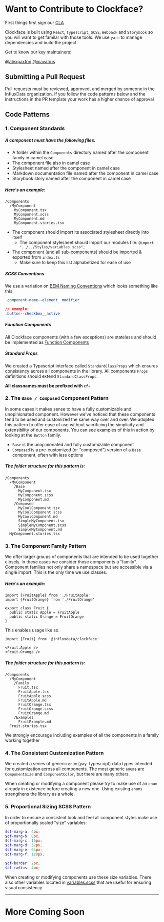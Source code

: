 # Want to Contribute to Clockface?

First things first sign our [CLA](https://influxdata.com/community/cla/)

Clockface is built using `React`, `Typescript`, `SCSS`, `Webpack` and `Storybook` so you will want to get familar with those tools.
We use `yarn` to manage dependencies and build the project.

Get to know our key maintainers:

[@alexpaxton](https://github.com/alexpaxton)
[@mavarius](https://github.com/mavarius)

## Submitting a Pull Request

Pull requests must be reviewed, approved, and merged by someone in the InfluxData organization.
If you follow the code patterns below and the instructions in the PR template your work has a higher chance of approval

## Code Patterns

### 1. Component Standards

##### A component must have the following files:

- A folder within the `Components` directory named after the component family in camel case
- The component file also in camel case
- Stylesheet named after the component in camel case
- Markdown documentation file named after the component in camel case
- Storybook story named after the component in camel case

##### Here's an example:

```
/Components
  /MyComponent
    MyComponent.tsx
    MyComponent.scss
    MyComponent.md
    MyComponent.stories.tsx
```

- The component should import its associated stylesheet directly into itself
  - The component stylesheet should import our modules file: `@import "../../Styles/variables.scss";`
- The component (and all sub-components) should be imported & exported from `index.ts`
  - Make sure to keep this list alphabetized for ease of use

##### SCSS Conventions

We use a variation on [BEM Naming Conventions](http://getbem.com/introduction/) which looks something like this:

```css
.component-name--element__modifier
```
```css
// example:
.button--checkbox__active
```

##### Function Components

All Clockface components (with a few exceptions) are stateless and should be implemented as [Function Components](https://reactjs.org/docs/hooks-state.html#hooks-and-function-components)

##### Standard Props

We created a Typescript interface called `StandardClassProps` which ensures consistency across all components in the library. All components `Props` definitions should extend `StandardClassProps`.

**All classnames must be prefixed with `cf-`**

### 2. The `Base / Composed` Component Pattern

In some cases it makes sense to have a fully customizable and unopinionated component. However we've noticed that these components tend to be used and customized the same way over and over. We adopted this pattern to offer ease of use without sacrificing the simplicity and extensibility of our components. You can see examples of this in action by looking at the `Button` family.

- `Base` is the unopinionated and fully customizable component
- `Composed` is a pre-customized (or "composed") version of a `Base` component, often with less options

##### The folder structure for this pattern is:

```
/Components
  /MyComponent
    /Base
      MyComponent.tsx
      MyComponent.scss
      MyComponent.md
    /Composed
      MyCoolComponent.tsx
      MyCoolComponent.scss
      MyCoolComponent.md
      SimpleMyComponent.tsx
      SimpleMyComponent.scss
      SimpleMyComponent.md
  MyComponent.stories.tsx
```

### 3. The Component Family Pattern

We offer larger groups of components that are intended to be used together closely. In these cases we consider those components a "family". Component families not only share a namespace but are accessible via a single import. This is the only time we use classes.

##### Here's an example:

```tsx
import {FruitApple} from './FruitApple'
import {FruitOrange} from './FruitOrange'
```
```tsx
export class Fruit {
  public static Apple = FruitApple
  public static Orange = FruitOrange
}
```
This enables usage like so:
```tsx
import {Fruit} from '@influxdata/clockface'
```
```tsx
<Fruit.Apple />
<Fruit.Orange />
```

##### The folder structure for this pattern is:

```
/Components
  /MyComponent
    /Family
      Fruit.tsx
      FruitApple.tsx
      FruitApple.scss
      FruitApple.md
      FruitOrange.tsx
      FruitOrange.scss
      FruitOrange.md
    /Examples
      FruitExample.md
  Fruit.stories.tsx
```
We strongly encourage including examples of all the components in a family working together

### 4. The Consistent Customization Pattern

We created a series of generic `enum` (yay Typescript) data types intended for customization across all components. The most generic `enums` are `ComponentSize` and `ComponentColor`, but there are many others.

When creating or modifying a component please try to make use of an `enum` already in existence before creating a new one. Using existing `enums` strengthens the library as a whole.

### 5. Proportional Sizing SCSS Pattern

In order to ensure a consistent look and feel all component styles make use of proportionally scaled "size" variables:

```scss
$cf-marg-a: 4px;
$cf-marg-b: 8px;
$cf-marg-c: 16px;
$cf-marg-d: 32px;
$cf-marg-e: 64px;
$cf-marg-f: 128px;

$cf-border: 2px;
$cf-radius: 4px;
```

When creating or modifying components use these size variables. There also other variables located in [variables.scss](https://github.com/influxdata/clockface/blob/master/src/Styles/variables.scss) that are useful for ensuring visual consistency

--------------

# More Coming Soon

